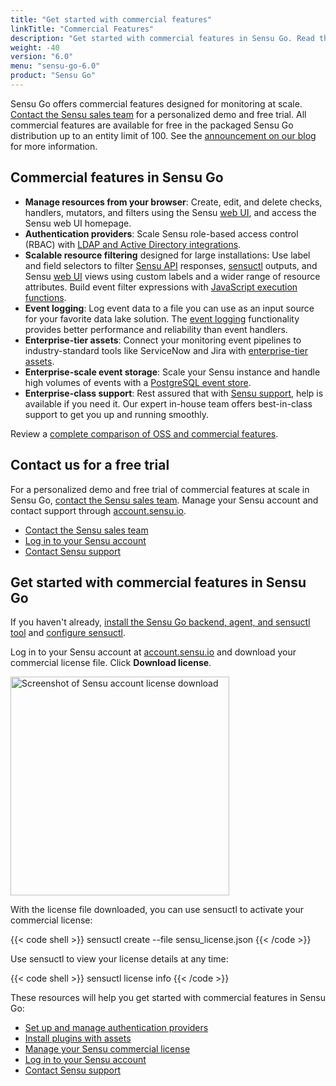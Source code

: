 ```yaml
---
title: "Get started with commercial features"
linkTitle: "Commercial Features"
description: "Get started with commercial features in Sensu Go. Read this guide to learn about the latest commercial features. Contact our sales team for a free trial."
weight: -40
version: "6.0"
menu: "sensu-go-6.0"
product: "Sensu Go"
---
```


Sensu Go offers commercial features designed for monitoring at scale.
[Contact the Sensu sales team][1] for a personalized demo and free trial.
All commercial features are available for free in the packaged Sensu Go distribution up to an entity limit of 100.
See the [announcement on our blog][7] for more information.

## Commercial features in Sensu Go

- **Manage resources from your browser**: Create, edit, and delete checks, handlers, mutators, and filters using the Sensu [web UI][8], and access the Sensu web UI homepage.
- **Authentication providers**: Scale Sensu role-based access control (RBAC) with [LDAP and Active Directory integrations][9].
- **Scalable resource filtering** designed for large installations: Use label and field selectors to filter [Sensu API][4] responses, [sensuctl][5] outputs, and Sensu [web UI][6] views using custom labels and a wider range of resource attributes. Build event filter expressions with [JavaScript execution functions][19].
- **Event logging**: Log event data to a file you can use as an input source for your favorite data lake solution.
The [event logging][10] functionality provides better performance and reliability than event handlers.
- **Enterprise-tier assets**: Connect your monitoring event pipelines to industry-standard tools like ServiceNow and Jira with [enterprise-tier assets][11].
- **Enterprise-scale event storage**: Scale your Sensu instance and handle high volumes of events with a [PostgreSQL event store][12].
- **Enterprise-class support**: Rest assured that with [Sensu support][13], help is available if you need it.
Our expert in-house team offers best-in-class support to get you up and running smoothly.

Review a [complete comparison of OSS and commercial features][3].

## Contact us for a free trial

For a personalized demo and free trial of commercial features at scale in Sensu Go, [contact the Sensu sales team][1].
Manage your Sensu account and contact support through [account.sensu.io][2].

- [Contact the Sensu sales team][1]
- [Log in to your Sensu account][2]
- [Contact Sensu support][14]

## Get started with commercial features in Sensu Go

If you haven't already, [install the Sensu Go backend, agent, and sensuctl tool][15] and [configure sensuctl][16].

Log in to your Sensu account at [account.sensu.io][2] and download your commercial license file.
Click **Download license**.

<img alt="Screenshot of Sensu account license download" src="/images/go-license-download.png" width="350px">

With the license file downloaded, you can use sensuctl to activate your commercial license:

{{< code shell >}}
sensuctl create --file sensu_license.json
{{< /code >}}

Use sensuctl to view your license details at any time:

{{< code shell >}}
sensuctl license info
{{< /code >}}

These resources will help you get started with commercial features in Sensu Go:

- [Set up and manage authentication providers][9]
- [Install plugins with assets][17]
- [Manage your Sensu commercial license][18]
- [Log in to your Sensu account][2]
- [Contact Sensu support][14]

[1]: https://sensu.io/contact?subject=contact-sales/
[2]: https://account.sensu.io/
[3]: https://sensu.io/features#free-vs-paid
[4]: ../api#response-filtering
[5]: ../sensuctl/filter-responses/
[6]: ../web-ui/filter/
[7]: https://blog.sensu.io/one-year-of-sensu-go/
[8]: web-ui/
[9]: ../operations/control-access/auth/
[10]: ../reference/backend#event-logging
[11]: https://bonsai.sensu.io/assets?tiers%5B%5D=4/
[12]: ../reference/datastore#scale-event-storage
[13]: https://sensu.io/support/
[14]: https://account.sensu.io/support/
[15]: ../operations/deploy-sensu/install-sensu/
[16]: ../sensuctl/#first-time-setup
[17]: ../guides/install-check-executables-with-assets/
[18]: ../reference/license/
[19]: ../reference/filters#build-event-filter-expressions-with-javascript-execution-functions
